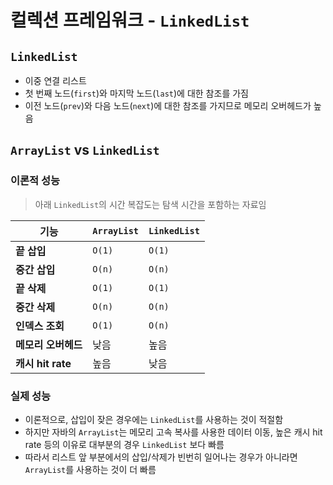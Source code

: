 # 컬렉션 프레임워크 - `LinkedList`

## `LinkedList`
- 이중 연결 리스트
- 첫 번째 노드(`first`)와 마지막 노드(`last`)에 대한 참조를 가짐
- 이전 노드(`prev`)와 다음 노드(`next`)에 대한 참조를 가지므로 메모리 오버헤드가 높음 

## `ArrayList` vs `LinkedList`

### 이론적 성능
> 아래 `LinkedList`의 시간 복잡도는 탐색 시간을 포함하는 자료임

| **기능**          | **`ArrayList`** | **`LinkedList`** |
|-----------------|-----------------|------------------|
| **끝 삽입**        | `O(1)`          | `O(1)`           |
| **중간 삽입**       | `O(n)`          | `O(n)`           |
| **끝 삭제**        | `O(1)`          | `O(1)`           |
| **중간 삭제**       | `O(n)`          | `O(n)`           |
| **인덱스 조회**      | `O(1)`          | `O(n)`           |
| **메모리 오버헤드**    | 낮음              | 높음               |
| **캐시 hit rate** | 높음              | 낮음               |

### 실제 성능
- 이론적으로, 삽입이 잦은 경우에는 `LinkedList`를 사용하는 것이 적절함
- 하지만 자바의 `ArrayList`는 메모리 고속 복사를 사용한 데이터 이동, 높은 캐시 hit rate 등의 이유로 대부분의 경우 `LinkedList` 보다 빠름
- 따라서 리스트 앞 부분에서의 삽입/삭제가 빈번히 일어나는 경우가 아니라면 `ArrayList`를 사용하는 것이 더 빠름 